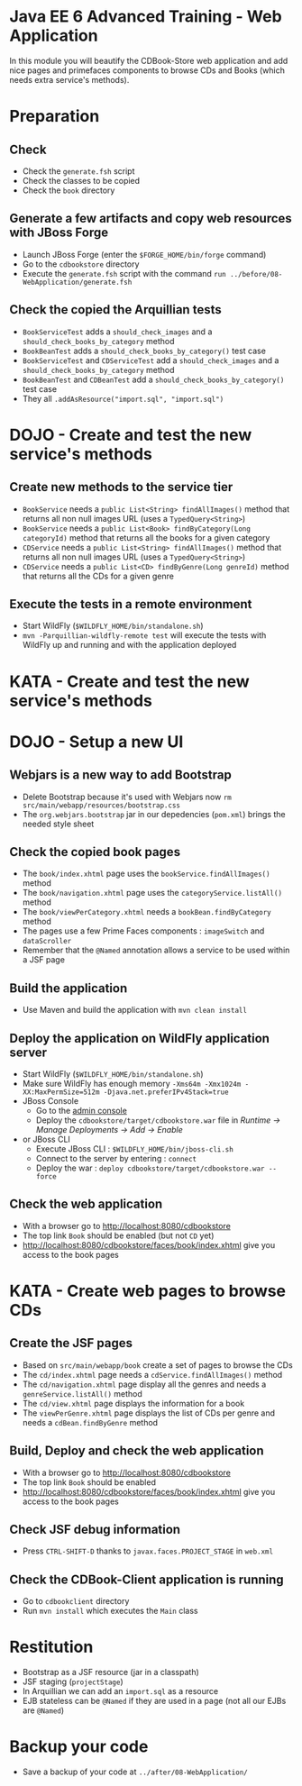 # Java EE 6 Advanced Training - Web Application

In this module you will beautify the CDBook-Store web application and add nice pages and primefaces components to browse CDs and Books (which needs extra service's methods).

# Preparation

## Check

* Check the `generate.fsh` script
* Check the classes to be copied
* Check the `book` directory

## Generate a few artifacts and copy web resources with JBoss Forge

* Launch JBoss Forge (enter the `$FORGE_HOME/bin/forge` command)
* Go to the `cdbookstore` directory
* Execute the `generate.fsh` script with the command `run ../before/08-WebApplication/generate.fsh` 

## Check the copied the Arquillian tests

* `BookServiceTest` adds a `should_check_images` and a `should_check_books_by_category` method
* `BookBeanTest` adds a `should_check_books_by_category()` test case
* `BookServiceTest` and `CDServiceTest` add a `should_check_images` and a `should_check_books_by_category` method
* `BookBeanTest` and `CDBeanTest` add a `should_check_books_by_category()` test case
* They all `.addAsResource("import.sql", "import.sql")`

# DOJO - Create and test the new service's methods

## Create new methods to the service tier

* `BookService` needs a `public List<String> findAllImages()` method that returns all non null images URL (uses a `TypedQuery<String>`) 
* `BookService` needs a `public List<Book> findByCategory(Long categoryId)` method that returns all the books for a given category
* `CDService` needs a `public List<String> findAllImages()` method that returns all non null images URL (uses a `TypedQuery<String>`) 
* `CDService` needs a `public List<CD> findByGenre(Long genreId)` method that returns all the CDs for a given genre

## Execute the tests in a remote environment

* Start WildFly (`$WILDFLY_HOME/bin/standalone.sh`)
* `mvn -Parquillian-wildfly-remote test` will execute the tests with WildFly up and running and with the application deployed

# KATA - Create and test the new service's methods


# DOJO - Setup a new UI

## Webjars is a new way to add Bootstrap

* Delete Bootstrap because it's used with Webjars now `rm src/main/webapp/resources/bootstrap.css`
* The `org.webjars.bootstrap` jar in our depedencies (`pom.xml`) brings the needed style sheet

##  Check the copied book pages

* The `book/index.xhtml` page uses the `bookService.findAllImages()` method
* The `book/navigation.xhtml` page uses the `categoryService.listAll()` method
* The `book/viewPerCategory.xhtml` needs a `bookBean.findByCategory` method
* The pages use a few Prime Faces components : `imageSwitch` and `dataScroller` 
* Remember that the `@Named` annotation allows a service to be used within a JSF page

## Build the application

* Use Maven and build the application with `mvn clean install`

## Deploy the application on WildFly application server

* Start WildFly (`$WILDFLY_HOME/bin/standalone.sh`)
* Make sure WildFly has enough memory `-Xms64m -Xmx1024m -XX:MaxPermSize=512m -Djava.net.preferIPv4Stack=true`
* JBoss Console
	* Go to the [admin console](http://localhost:9990/)
	* Deploy the `cdbookstore/target/cdbookstore.war` file in _Runtime -> Manage Deployments -> Add -> Enable_
* or JBoss CLI
	* Execute JBoss CLI : `$WILDFLY_HOME/bin/jboss-cli.sh`
	* Connect to the server by entering : `connect` 
	* Deploy the war : `deploy cdbookstore/target/cdbookstore.war --force`  

## Check the web application
                 
* With a browser go to [http://localhost:8080/cdbookstore]()
* The top link `Book` should be enabled (but not `CD` yet)
* [http://localhost:8080/cdbookstore/faces/book/index.xhtml]() give you access to the book pages

# KATA - Create web pages to browse CDs

## Create the JSF pages

* Based on `src/main/webapp/book` create a set of pages to browse the CDs
* The `cd/index.xhtml` page needs a `cdService.findAllImages()` method
* The `cd/navigation.xhtml` page display all the genres and needs a `genreService.listAll()` method
* The `cd/view.xhtml` page displays the information for a book
* The `viewPerGenre.xhtml` page displays the list of CDs per genre and needs a `cdBean.findByGenre` method

## Build, Deploy and check the web application
                 
* With a browser go to [http://localhost:8080/cdbookstore]()
* The top link `Book` should be enabled 
* [http://localhost:8080/cdbookstore/faces/book/index.xhtml]() give you access to the book pages

## Check JSF debug information

* Press `CTRL-SHIFT-D` thanks to `javax.faces.PROJECT_STAGE` in `web.xml`

## Check the CDBook-Client application is running

* Go to `cdbookclient` directory
* Run `mvn install` which executes the `Main` class

# Restitution

* Bootstrap as a JSF resource (jar in a classpath)
* JSF staging (`projectStage`)
* In Arquillian we can add an `import.sql` as a resource
* EJB stateless can be `@Named` if they are used in a page (not all our EJBs are `@Named`)

# Backup your code

* Save a backup of your code at `../after/08-WebApplication/`
